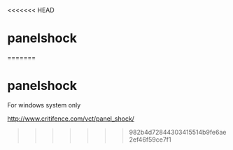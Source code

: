 <<<<<<< HEAD
# panelshock

=======
# **panelshock** 
For windows system only

http://www.critifence.com/vct/panel_shock/
>>>>>>> 982b4d72844303415514b9fe6ae2ef46f59ce7f1
